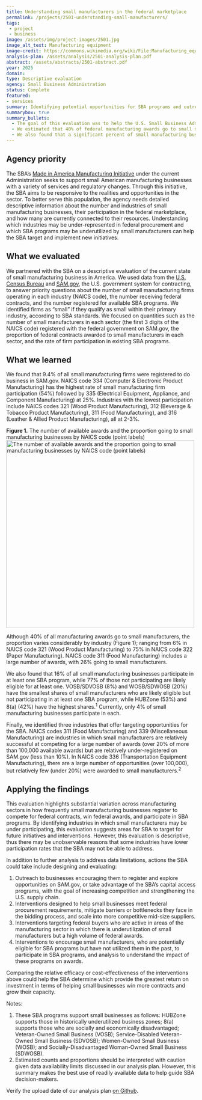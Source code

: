 ```yaml
---
title: Understanding small manufacturers in the federal marketplace
permalink: /projects/2501-understanding-small-manufacturers/
tags: 
 - project
 - business
image: /assets/img/project-images/2501.jpg
image_alt_text: Manufacturing equipment
image-credit: https://commons.wikimedia.org/wiki/File:Manufacturing_equipment_070.jpg
analysis-plan: /assets/analysis/2501-analysis-plan.pdf
abstract: /assets/abstracts/2501-abstract.pdf
year: 2025
domain: 
type: Descriptive evaluation
agency: Small Business Administration
status: Complete
featured:
- services
summary: Identifying potential opportunities for SBA programs and outreach to support small manufacturers
summarybox: true
summary_bullets:
  - The goal of this evaluation was to help the U.S. Small Business Administration (SBA) identify opportunities to support small manufacturing businesses and increase their participation in federal procurement. 
  - We estimated that 40% of federal manufacturing awards go to small manufacturers, that small manufacturers are relatively under-registered in SAM.gov, and that the prevalence of manufacturing opportunities and awards vary across examined industries. 
  - We also found that a significant percent of small manufacturing businesses are likely eligible for, but not participating in, SBA certification programs that support small businesses. 
---
```

## Agency priority
The SBA’s <a class="usa-link usa-link--external" href="https://www.sba.gov/priorities/american-manufacturers">Made in America Manufacturing Initiative</a> under the current Administration seeks to support small American manufacturing businesses with a variety of services and regulatory changes. Through this initiative, the SBA aims to be responsive to the realities and opportunities in the sector. To better serve this population, the agency needs detailed descriptive information about the number and industries of small manufacturing businesses, their participation in the federal marketplace, and how many are currently connected to their resources. Understanding which industries may be under-represented in federal procurement and which SBA programs may be underutilized by small manufacturers can help the SBA target and implement new initiatives.   

## What we evaluated
We partnered with the SBA on a descriptive evaluation of the current state of small manufacturing business in America. We used data from the <a class="usa-link usa-link--external" href="https://www.census.gov/">U.S. Census Bureau</a> and <a class="usa-link usa-link--external" href="http://sam.gov">SAM.gov</a>, the U.S. government system for contracting, to answer priority questions about the number of small manufacturing firms operating in each industry (NAICS code), the number receiving federal contracts, and the number registered for available SBA programs. We identified firms as “small” if they qualify as small within their primary industry, according to SBA standards. We focused on quantities such as the number of small manufacturers in each sector (the first 3 digits of the NAICS code) registered with the federal government on SAM.gov, the proportion of federal contracts awarded to small manufacturers in each sector, and the rate of firm participation in existing SBA programs. 

## What we learned
We found that 9.4% of all small manufacturing firms were registered to do business in SAM.gov. NAICS code 334 (Computer & Electronic Product Manufacturing) has the highest rate of small manufacturing firm participation (54%) followed by 335 (Electrical Equipment, Appliance, and Component Manufacturing) at 25%. Industries with the lowest participation include NAICS codes 321 (Wood Product Manufacturing), 312 (Beverage & Tobacco Product Manufacturing), 311 (Food Manufacturing), and 316 (Leather & Allied Product Manufacturing), all at 2-3%.

<b>Figure 1.</b> The number of available awards and the proportion going to small manufacturing businesses by NAICS code (point labels)
<img src="{{ '/assets/img/project-images/2501-fig1.svg' | prepend: site.baseurl }}" alt="The number of available awards and the proportion going to small manufacturing businesses by NAICS code (point labels)" width="500">

Although 40% of all manufacturing awards go to small manufacturers, the proportion varies considerably by industry (Figure 1); ranging from 6% in NAICS code 321 (Wood Product Manufacturing) to 75% in NAICS code 322 (Paper Manufacturing). NAICS code 311 (Food Manufacturing) includes a large number of awards, with 26% going to small manufacturers.

We also found that 16% of all small manufacturing businesses participate in at least one SBA program, while 77% of those not participating are likely eligible for at least one. VOSB/SDVOSB (8%) and WOSB/SDWOSB (20%) have the smallest shares of small manufacturers who are likely eligible but not participating in at least one SBA program, while HUBZone (53%) and 8(a) (42%) have the highest shares.<sup>1</sup> Currently, only 4% of small manufacturing businesses participate in each. 

Finally, we identified three industries that offer targeting opportunities for the SBA. NAICS codes 311 (Food Manufacturing) and 339 (Miscellaneous Manufacturing) are industries in which small manufacturers are relatively successful at competing for a large number of awards (over 20% of more than 100,000 available awards) but are relatively under-registered on SAM.gov (less than 10%). In NAICS code 336 (Transportation Equipment Manufacturing), there are a large number of opportunities (over 100,000), but relatively few (under 20%) were awarded to small manufacturers.<sup>2</sup>

## Applying the findings
This evaluation highlights substantial variation across manufacturing sectors in how frequently small manufacturing businesses register to compete for federal contracts, win federal awards, and participate in SBA programs. By identifying industries in which small manufacturers may be under participating, this evaluation suggests areas for SBA to target for future initiatives and interventions. However, this evaluation is descriptive, thus there may be unobservable reasons that some industries have lower participation rates that the SBA may not be able
to address. 

In addition to further analysis to address data limitations, actions the SBA could take include designing and evaluating:
1. Outreach to businesses encouraging them to register and explore opportunities on SAM.gov, or take advantage of the SBA’s capital access programs, with the goal of increasing competition and strengthening the U.S. supply chain. 
2. Interventions designed to help small businesses meet federal procurement requirements, mitigate barriers or bottlenecks they face in the bidding process, and scale into more competitive mid-size suppliers.
3. Interventions targeting federal buyers who are active in areas of the manufacturing sector in which there is underutilization of small manufacturers but a high volume of federal awards.
4. Interventions to encourage small manufacturers, who are potentially eligible for SBA programs but have not utilized them in the past, to participate in SBA programs, and analysis to understand the impact of these programs on awards.

Comparing the relative efficacy or cost-effectiveness of the interventions above could help the SBA determine which provide the greatest return on investment in terms of helping small businesses win more contracts and grow their capacity.

Notes:
1. These SBA programs support small businesses as follows: HUBZone supports those in historically underutilized business zones; 8(a) supports those who are socially and economically disadvantaged; Veteran-Owned Small Business (VOSB); Service-Disabled Veteran-Owned Small Business (SDVOSB); Women-Owned Small Business (WOSB); and Socially-Disadvantaged Woman-Owned Small Business (SDWOSB).
2.  Estimated counts and proportions should be interpreted with caution given data availability limits discussed in our analysis plan. However, this summary makes the best use of readily available data to help guide SBA decision-makers.

Verify the upload date of our analysis plan <a class="usa-link usa-link--external" href="https://github.com/gsa-oes/office-of-evaluation-sciences/commits/master/assets/analysis/2501-analysis-plan.pdf">on Github</a>.
